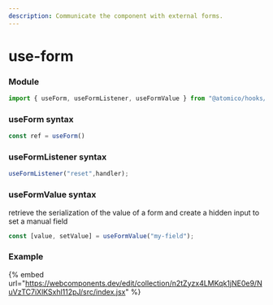 ```yaml
---
description: Communicate the component with external forms.
---
```


# use-form

### Module

```javascript
import { useForm, useFormListener, useFormValue } from "@atomico/hooks/use-form";
```

### useForm syntax

```javascript
const ref = useForm()
```

### useFormListener syntax

```javascript
useFormListener("reset",handler);
```

### useFormValue syntax

retrieve the serialization of the value of a form and create a hidden input to set a manual field

```javascript
const [value, setValue] = useFormValue("my-field");
```

### Example

{% embed url="https://webcomponents.dev/edit/collection/n2tZyzx4LMKqk1jNE0e9/NuVzTC7iXlKSxhl112pJ/src/index.jsx" %}




